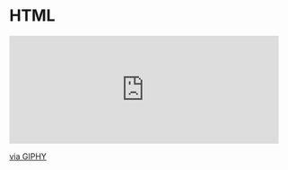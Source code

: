 # HTML
<iframe src="https://giphy.com/embed/l3vRfNA1p0rvhMSvS" width="480" height="192" frameBorder="0" class="giphy-embed" allowFullScreen></iframe><p><a href="https://giphy.com/gifs/new-text-l3vRfNA1p0rvhMSvS">via GIPHY</a></p>
